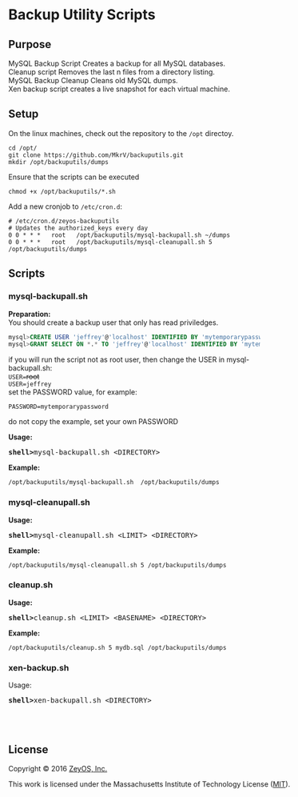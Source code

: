 Backup Utility Scripts
======================

Purpose
-------
MySQL Backup Script Creates a backup for all MySQL databases.<br>
Cleanup script Removes the last n files from a directory listing.<br>
MySQL Backup Cleanup Cleans old MySQL dumps.<br>
Xen backup script creates a live snapshot for each virtual machine.<br>

Setup
-----
On the linux machines, check out the repository to the `/opt` directoy.

```
cd /opt/
git clone https://github.com/MkrV/backuputils.git
mkdir /opt/backuputils/dumps
```

Ensure that the scripts can be executed

```
chmod +x /opt/backuputils/*.sh
```
Add a new cronjob to `/etc/cron.d`:
```
# /etc/cron.d/zeyos-backuputils
# Updates the authorized_keys every day
0 0 * * *   root   /opt/backuputils/mysql-backupall.sh ~/dumps
0 0 * * *   root   /opt/backuputils/mysql-cleanupall.sh 5 /opt/backuputils/dumps
```
Scripts
------
### mysql-backupall.sh ###
**Preparation:**<br>
You should create a backup user that only has read priviledges.<br>
```sql
mysql>CREATE USER 'jeffrey'@'localhost' IDENTIFIED BY 'mytemporarypassword';
mysql>GRANT SELECT ON *.* TO 'jeffrey'@'localhost' IDENTIFIED BY 'mytemporarypassword';
```
if you will run the script not as root user, then change the USER in mysql-backupall.sh:<br>
`USER=`<nobr>~~root~~<br>
`USER=jeffrey`<br>
set the PASSWORD value, for example:
```
PASSWORD=mytemporarypassword
```
do not copy the example, set your own PASSWORD

**Usage:**<br>
<pre><b>shell></b>mysql-backupall.sh &ltDIRECTORY&gt</pre>
**Example:**<br>
```
/opt/backuputils/mysql-backupall.sh  /opt/backuputils/dumps
```
### mysql-cleanupall.sh ###
**Usage:**<br>
<pre><b>shell></b>mysql-cleanupall.sh &ltLIMIT&gt &ltDIRECTORY&gt</pre>

**Example:**<br>
```
/opt/backuputils/mysql-cleanupall.sh 5 /opt/backuputils/dumps
```
### cleanup.sh ###

**Usage:**<br>
<pre><b>shell></b>cleanup.sh &ltLIMIT&gt &ltBASENAME&gt &ltDIRECTORY&gt</pre>

**Example:**<br>
```
/opt/backuputils/cleanup.sh 5 mydb.sql /opt/backuputils/dumps
```
### xen-backup.sh ###
Usage:<br>
<pre><b>shell></b>xen-backupall.sh &ltDIRECTORY&gt</pre>
<br><br>

License
-------

Copyright © 2016 [ZeyOS, Inc.](http://www.zeyos.com)

This work is licensed under the Massachusetts Institute of Technology License ([MIT](http://opensource.org/licenses/MIT)).
